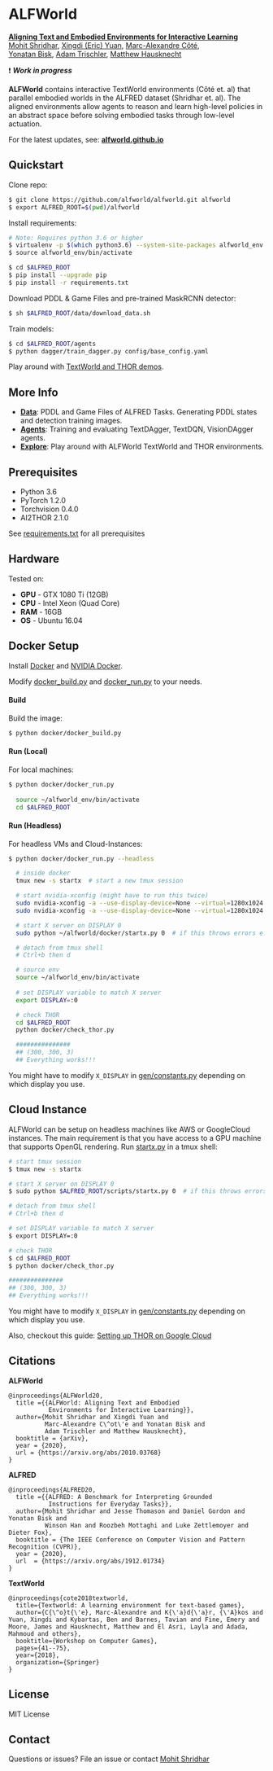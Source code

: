 # ALFWorld

[<b>Aligning Text and Embodied Environments for Interactive Learning</b>](https://arxiv.org/abs/2010.03768)  
[Mohit Shridhar](https://mohitshridhar.com/), [Xingdi (Eric) Yuan](https://xingdi-eric-yuan.github.io/), [Marc-Alexandre Côté](https://www.microsoft.com/en-us/research/people/macote/),   
[Yonatan Bisk](https://yonatanbisk.com/), [Adam Trischler](https://www.microsoft.com/en-us/research/people/adtrisch/), [Matthew Hausknecht](https://mhauskn.github.io/)

:exclamation: **_Work in progress_**


**ALFWorld** contains interactive TextWorld environments (Côté et. al) that parallel embodied worlds in the ALFRED dataset (Shridhar et. al). The aligned environments allow agents to reason and learn high-level policies in an abstract space before solving embodied tasks through low-level actuation.  

For the latest updates, see: [**alfworld.github.io**](https://alfworld.github.io)

## Quickstart

Clone repo:
```bash
$ git clone https://github.com/alfworld/alfworld.git alfworld
$ export ALFRED_ROOT=$(pwd)/alfworld
```

Install requirements:
```bash
# Note: Requires python 3.6 or higher 
$ virtualenv -p $(which python3.6) --system-site-packages alfworld_env # or whichever package manager you prefer
$ source alfworld_env/bin/activate

$ cd $ALFRED_ROOT
$ pip install --upgrade pip
$ pip install -r requirements.txt
```

Download PDDL & Game Files and pre-trained MaskRCNN detector:
```bash
$ sh $ALFRED_ROOT/data/download_data.sh
```

Train models:
```bash
$ cd $ALFRED_ROOT/agents
$ python dagger/train_dagger.py config/base_config.yaml
```

Play around with [TextWorld and THOR demos](scripts/).

## More Info 

- [**Data**](data/): PDDL and Game Files of ALFRED Tasks. Generating PDDL states and detection training images.
- [**Agents**](agents/): Training and evaluating TextDAgger, TextDQN, VisionDAgger agents.
- [**Explore**](scripts/): Play around with ALFWorld TextWorld and THOR environments.

## Prerequisites

- Python 3.6
- PyTorch 1.2.0
- Torchvision 0.4.0
- AI2THOR 2.1.0

See [requirements.txt](requirements.txt) for all prerequisites

## Hardware 

Tested on:
- **GPU** - GTX 1080 Ti (12GB)
- **CPU** - Intel Xeon (Quad Core)
- **RAM** - 16GB
- **OS** - Ubuntu 16.04


## Docker Setup

Install [Docker](https://docs.docker.com/engine/install/ubuntu/) and [NVIDIA Docker](https://github.com/NVIDIA/nvidia-docker#ubuntu-160418042004-debian-jessiestretchbuster). 

Modify [docker_build.py](scripts/docker_build.py) and [docker_run.py](scripts/docker_run.py) to your needs.

#### Build 

Build the image:

```bash
$ python docker/docker_build.py 
```

#### Run (Local)

For local machines:

```bash
$ python docker/docker_run.py
 
  source ~/alfworld_env/bin/activate
  cd $ALFRED_ROOT
```

#### Run (Headless)

For headless VMs and Cloud-Instances:

```bash
$ python docker/docker_run.py --headless 

  # inside docker
  tmux new -s startx  # start a new tmux session

  # start nvidia-xconfig (might have to run this twice)
  sudo nvidia-xconfig -a --use-display-device=None --virtual=1280x1024
  sudo nvidia-xconfig -a --use-display-device=None --virtual=1280x1024

  # start X server on DISPLAY 0
  sudo python ~/alfworld/docker/startx.py 0  # if this throws errors e.g "(EE) Server terminated with error (1)" or "(EE) already running ..." try a display > 0

  # detach from tmux shell
  # Ctrl+b then d

  # source env
  source ~/alfworld_env/bin/activate
  
  # set DISPLAY variable to match X server
  export DISPLAY=:0

  # check THOR
  cd $ALFRED_ROOT
  python docker/check_thor.py

  ###############
  ## (300, 300, 3)
  ## Everything works!!!
```

You might have to modify `X_DISPLAY` in [gen/constants.py](gen/constants.py) depending on which display you use.

## Cloud Instance

ALFWorld can be setup on headless machines like AWS or GoogleCloud instances. 
The main requirement is that you have access to a GPU machine that supports OpenGL rendering. Run [startx.py](scripts/startx.py) in a tmux shell:
```bash
# start tmux session
$ tmux new -s startx 

# start X server on DISPLAY 0
$ sudo python $ALFRED_ROOT/scripts/startx.py 0  # if this throws errors e.g "(EE) Server terminated with error (1)" or "(EE) already running ..." try a display > 0

# detach from tmux shell
# Ctrl+b then d

# set DISPLAY variable to match X server
$ export DISPLAY=:0

# check THOR
$ cd $ALFRED_ROOT
$ python docker/check_thor.py

###############
## (300, 300, 3)
## Everything works!!!
```

You might have to modify `X_DISPLAY` in [gen/constants.py](gen/constants.py) depending on which display you use.

Also, checkout this guide: [Setting up THOR on Google Cloud](https://medium.com/@etendue2013/how-to-run-ai2-thor-simulation-fast-with-google-cloud-platform-gcp-c9fcde213a4a)

## Citations

**ALFWorld**
```
@inproceedings{ALFWorld20,
  title ={{ALFWorld: Aligning Text and Embodied
           Environments for Interactive Learning}},
  author={Mohit Shridhar and Xingdi Yuan and
          Marc-Alexandre C\^ot\'e and Yonatan Bisk and
          Adam Trischler and Matthew Hausknecht},
  booktitle = {arXiv},
  year = {2020},
  url = {https://arxiv.org/abs/2010.03768}
}
```  

**ALFRED**
```
@inproceedings{ALFRED20,
  title ={{ALFRED: A Benchmark for Interpreting Grounded
           Instructions for Everyday Tasks}},
  author={Mohit Shridhar and Jesse Thomason and Daniel Gordon and Yonatan Bisk and
          Winson Han and Roozbeh Mottaghi and Luke Zettlemoyer and Dieter Fox},
  booktitle = {The IEEE Conference on Computer Vision and Pattern Recognition (CVPR)},
  year = {2020},
  url  = {https://arxiv.org/abs/1912.01734}
}
```

**TextWorld**
```
@inproceedings{cote2018textworld,
  title={Textworld: A learning environment for text-based games},
  author={C{\^o}t{\'e}, Marc-Alexandre and K{\'a}d{\'a}r, {\'A}kos and Yuan, Xingdi and Kybartas, Ben and Barnes, Tavian and Fine, Emery and Moore, James and Hausknecht, Matthew and El Asri, Layla and Adada, Mahmoud and others},
  booktitle={Workshop on Computer Games},
  pages={41--75},
  year={2018},
  organization={Springer}
}
```

## License

MIT License

## Contact

Questions or issues? File an issue or contact [Mohit Shridhar](https://mohitshridhar.com)
